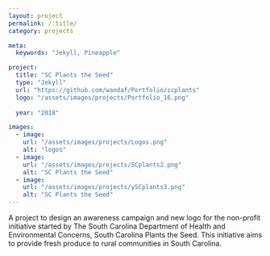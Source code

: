 ```yaml
---
layout: project
permalink: /:title/
category: projects

meta:
  keywords: "Jekyll, Pineapple"

project:
  title: "SC Plants the Seed"
  type: "Jekyll"
  url: "https://github.com/wandaf/Portfolio/scplants"
  logo: "/assets/images/projects/Portfolio_16.png"
 
  year: "2018"

images:
  - image:
    url: "/assets/images/projects/Logos.png"
    alt: "logos"
  - image:
    url: "/assets/images/projects/SCplants2.png"
    alt: "SC Plants the Seed"
  - image:
    url: "/assets/images/projects/ySCplants3.png"
    alt: "SC Plants the Seed"
---
```

<p>A project to design an awareness campaign and new logo for the non-profit initiative started by The South Carolina Department of Health and Environmental Concerns, South Carolina Plants the Seed. This initiative aims to provide fresh produce to rural communities in South Carolina.</p>
